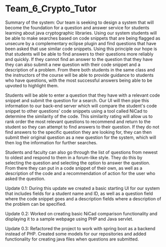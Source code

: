 # Team_6_Crypto_Tutor
Summary of the system: Our team is seeking to design a system that will become the foundation for a question and answer service for students learning about java cryptographic libraries. Using our system students will be able to make searches based on code snippets that are being flagged as unsecure by a complementary eclipse plugin and find questions that have been asked that use similar code snippets. Using this principle our hope is that students will be able to find answers to their questions more reliably and quickly. If they cannot find an answer to the question that they have they can also submit a new question with their code snippet and a description of a problem. From there both students in the same class and the instructors of the course will be able to provide guidance to students who have questions, with the most successful answers being able to be upvoted to highlight them.

Students will be able to enter a question that they have with a relevant code snippet and submit the question for a search. Our UI will then pipe this information to our back-end server which will compare the student's code snippet to other questions' code snippets using a tool called NiCad to determine the similarity of the code. This similarity rating will allow us to rank order the most relevant questions to recommend and return to the student so they can attempt to find answers to their question. If they do not find answers to the specific question they are looking for, they can then submit their original question as a new question for the system, which will then log the information for further searches.

Students and faculty can also go through the list of questions from newest to oldest and respond to them in a forum-like style. They do this by selecting the question and selecting the option to answer the question. From there they can put in a code snippet of their own, as well as a description of the code and a recommendation of action for the user who asked the question.

Update 0.1: During this update we created a basic starting UI for our system that includes fields for a student name and ID, as well as a question field where the code snippet goes and a description fields where a description of the problem can be specified.

Update 0.2: Worked on creating basic NiCad comparison functionality and displaying it to a sample webpage using PHP and Java servlet.

Update 0.3: Refactored the project to work with spring boot as a backend instead of PHP. Created some models for our repositories and added functionality for creating java files when questions are submitted.

